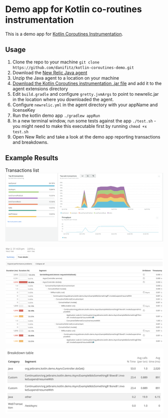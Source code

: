 # Demo app for Kotlin co-routines instrumentation

This is a demo app for [Kotlin Coroutines Instrumentation](https://github.com/newrelic-experimental/newrelic-java-kotlin-coroutines).

## Usage

1. Clone the repo to your machine `git clone https://github.com/danifitz/kotlin-coroutines-demo.git`
2. Download the [New Relic Java agent](http://download.newrelic.com/newrelic/java-agent/newrelic-agent/current/newrelic-java.zip)
3. Unzip the Java agent to a location on your machine
4. [Download the Kotlin Coroutines instrumentation .jar file](https://github.com/newrelic-experimental/newrelic-java-kotlin-coroutines/releases/tag/1.2) and add it to the agent extensions directory
4. Edit `build.gradle` and configure `gretty.jvmArgs` to point to newrelic.jar in the location where you downloaded the agent.
5. Configure `newrelic.yml` in the agent directory with your appName and licenseKey
6. Run the kotlin demo app `./gradlew appRun`
7. In a new terminal window, run some tests against the app `./test.sh` - you might need to make this executable first by running `chmod +x test.sh`
8. Open New Relic and take a look at the demo app reporting transactions and breakdowns.

## Example Results

Transactions list
![Transactions List](https://github.com/danifitz/kotlin-coroutines-demo/raw/main/imgs/coroutine-transactions.png "Transactions List")

![Transaction Trace](https://github.com/danifitz/kotlin-coroutines-demo/raw/main/imgs/coroutine-transaction-trace.png "Transactions Trace")

![Segment Breakdown](https://github.com/danifitz/kotlin-coroutines-demo/raw/main/imgs/coroutine-segment-breakdown.png "Segment Breakdown")